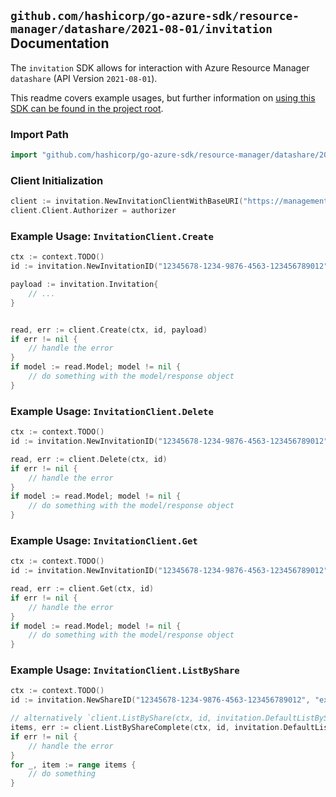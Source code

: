 
## `github.com/hashicorp/go-azure-sdk/resource-manager/datashare/2021-08-01/invitation` Documentation

The `invitation` SDK allows for interaction with Azure Resource Manager `datashare` (API Version `2021-08-01`).

This readme covers example usages, but further information on [using this SDK can be found in the project root](https://github.com/hashicorp/go-azure-sdk/tree/main/docs).

### Import Path

```go
import "github.com/hashicorp/go-azure-sdk/resource-manager/datashare/2021-08-01/invitation"
```


### Client Initialization

```go
client := invitation.NewInvitationClientWithBaseURI("https://management.azure.com")
client.Client.Authorizer = authorizer
```


### Example Usage: `InvitationClient.Create`

```go
ctx := context.TODO()
id := invitation.NewInvitationID("12345678-1234-9876-4563-123456789012", "example-resource-group", "accountValue", "shareValue", "invitationValue")

payload := invitation.Invitation{
	// ...
}


read, err := client.Create(ctx, id, payload)
if err != nil {
	// handle the error
}
if model := read.Model; model != nil {
	// do something with the model/response object
}
```


### Example Usage: `InvitationClient.Delete`

```go
ctx := context.TODO()
id := invitation.NewInvitationID("12345678-1234-9876-4563-123456789012", "example-resource-group", "accountValue", "shareValue", "invitationValue")

read, err := client.Delete(ctx, id)
if err != nil {
	// handle the error
}
if model := read.Model; model != nil {
	// do something with the model/response object
}
```


### Example Usage: `InvitationClient.Get`

```go
ctx := context.TODO()
id := invitation.NewInvitationID("12345678-1234-9876-4563-123456789012", "example-resource-group", "accountValue", "shareValue", "invitationValue")

read, err := client.Get(ctx, id)
if err != nil {
	// handle the error
}
if model := read.Model; model != nil {
	// do something with the model/response object
}
```


### Example Usage: `InvitationClient.ListByShare`

```go
ctx := context.TODO()
id := invitation.NewShareID("12345678-1234-9876-4563-123456789012", "example-resource-group", "accountValue", "shareValue")

// alternatively `client.ListByShare(ctx, id, invitation.DefaultListByShareOperationOptions())` can be used to do batched pagination
items, err := client.ListByShareComplete(ctx, id, invitation.DefaultListByShareOperationOptions())
if err != nil {
	// handle the error
}
for _, item := range items {
	// do something
}
```
